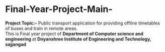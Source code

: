 # Final-Year-Project-Main-

<strong>Project Topic:-</strong> Public transport application for providing offline timetables of buses and train in remote areas.
<br>
This is Final year project of <strong>Department of Computer science and engineering </strong> at <strong>Dnyanshree Institute of Engineering and Technology, sajjangad</strong> 
